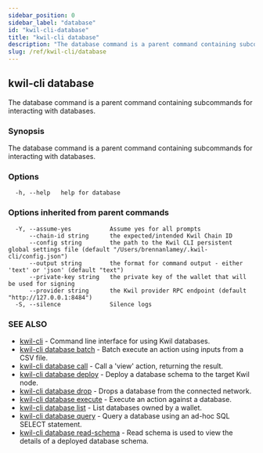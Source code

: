 ```yaml
---
sidebar_position: 0
sidebar_label: "database"
id: "kwil-cli-database"
title: "kwil-cli database"
description: "The database command is a parent command containing subcommands for interacting with databases."
slug: /ref/kwil-cli/database
---
```


## kwil-cli database

The database command is a parent command containing subcommands for interacting with databases.

### Synopsis

The database command is a parent command containing subcommands for interacting with databases.

### Options

```
  -h, --help   help for database
```

### Options inherited from parent commands

```
  -Y, --assume-yes           Assume yes for all prompts
      --chain-id string      the expected/intended Kwil Chain ID
      --config string        the path to the Kwil CLI persistent global settings file (default "/Users/brennanlamey/.kwil-cli/config.json")
      --output string        the format for command output - either 'text' or 'json' (default "text")
      --private-key string   the private key of the wallet that will be used for signing
      --provider string      the Kwil provider RPC endpoint (default "http://127.0.0.1:8484")
  -S, --silence              Silence logs
```

### SEE ALSO

* [kwil-cli](/docs/ref/kwil-cli)	 - Command line interface for using Kwil databases.
* [kwil-cli database batch](/docs/ref/kwil-cli/database/batch)	 - Batch execute an action using inputs from a CSV file.
* [kwil-cli database call](/docs/ref/kwil-cli/database/call)	 - Call a 'view' action, returning the result.
* [kwil-cli database deploy](/docs/ref/kwil-cli/database/deploy)	 - Deploy a database schema to the target Kwil node.
* [kwil-cli database drop](/docs/ref/kwil-cli/database/drop)	 - Drops a database from the connected network.
* [kwil-cli database execute](/docs/ref/kwil-cli/database/execute)	 - Execute an action against a database.
* [kwil-cli database list](/docs/ref/kwil-cli/database/list)	 - List databases owned by a wallet.
* [kwil-cli database query](/docs/ref/kwil-cli/database/query)	 - Query a database using an ad-hoc SQL SELECT statement.
* [kwil-cli database read-schema](/docs/ref/kwil-cli/database/read-schema)	 - Read schema is used to view the details of a deployed database schema.

